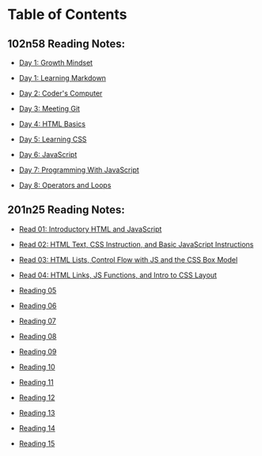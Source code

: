 # Table of Contents

## 102n58 Reading Notes:


+ [Day 1: Growth Mindset](d1-growth-mindset.md)

+ [Day 1: Learning Markdown](d1-learning-markdown.md)

+ [Day 2: Coder's Computer](d2-coders-computer.md)

+ [Day 3: Meeting Git](d3-meeting-git.md)

+ [Day 4: HTML Basics](d4-html-basics.md)

+ [Day 5: Learning CSS](d5-learning-css.md)

+ [Day 6: JavaScript](d6-JavaScript.md)

+ [Day 7: Programming With JavaScript](d7-programming-with-js.md)

+ [Day 8: Operators and Loops](d8-operators-and-loops.md)

## 201n25 Reading Notes:

+ [Read 01: Introductory HTML and JavaScript](class-01.md)

+ [Read 02: HTML Text, CSS Instruction, and Basic JavaScript Instructions](class-02.md)

+ [Read 03: HTML Lists, Control Flow with JS and the CSS Box Model](class-03.md)

+ [Read 04: HTML Links, JS Functions, and Intro to CSS Layout](class-04.md)

+ [Reading 05]()

+ [Reading 06]()

+ [Reading 07]()

+ [Reading 08]()

+ [Reading 09]()

+ [Reading 10]()

+ [Reading 11]()

+ [Reading 12]()

+ [Reading 13]()

+ [Reading 14]()

+ [Reading 15]()
